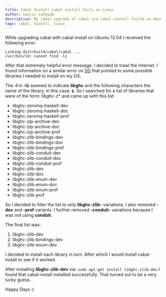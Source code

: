 ```yaml
---
title: Cabal Install cabal-install Fails on Linux
author: sanjiv sahayam
description: My cabal upgrade of cabal via cabal-install failed on Ubuntu 12.04 with the rather cryptic error of&#58; "cannot find -lz". Here are the steps I took to resolve the problem.
tags: cabal, haskell, linux
---
```


While upgrading cabal with cabal-install on Ubuntu 12.04 I received the following error:

    Linking dist/build/cabal/cabal ...
    /usr/bin/ld: cannot find -lz


After that extremely helpful error message, I decided to trawl the Internet. I found information on a similar error on [SO](http://stackoverflow.com/questions/16952741/unable-to-install-yesod-bin) that pointed to some possible libraries I needed to install on my OS.

The __-l__ in __-lz__ seemed to indicate __libghc__ and the following characters the name of the library, in this case: __z__. So I searched for a list of libraries that were of the form: libghc-z* and came up with this list:

* libghc-zeromq-haskell-dev
* libghc-zeromq-haskell-doc
* libghc-zeromq-haskell-prof
* libghc-zip-archive-dev
* libghc-zip-archive-doc
* libghc-zip-archive-prof
* libghc-zlib-bindings-dev
* libghc-zlib-bindings-doc
* libghc-zlib-bindings-prof
* libghc-zlib-conduit-dev
* libghc-zlib-conduit-doc
* libghc-zlib-conduit-prof
* libghc-zlib-dev
* libghc-zlib-doc
* libghc-zlib-enum-dev
* libghc-zlib-enum-doc
* libghc-zlib-enum-prof
* libghc-zlib-prof


So I decided to filter the list to only __libghc-zlib-__ variations. I also removed __-doc__ and __-prof__  variants. I further removed __-conduit-__ variations because I was not using __conduit__.

The final list was:

1. libghc-zlib-dev
1. libghc-zlib-bindings-dev
1. libghc-zlib-enum-dev

I decided to install each library in turn. After which I would install cabal-install to see if it worked.

After installing __libghc-zlib-dev__ via: ```sudo apt-get install libghc-zlib-dev``` I found that
cabal-install installed successfully. That turned out to be a very lucky guess.

Happy Days :)
